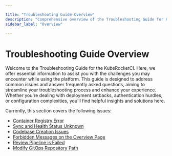 ```yaml
---

title: "Troubleshooting Guide Overview"
description: "Comprehensive overview of the Troubleshooting Guide for KubeRocketCI, providing solutions to common issues such as container registry errors, codebase creation, and more."
sidebar_label: "Overview"

---
```

<!-- markdownlint-disable MD025 -->

# Troubleshooting Guide Overview

<head>
  <link rel="canonical" href="https://docs.kuberocketci.io/docs/operator-guide/troubleshooting/overview" />
</head>

Welcome to the Troubleshooting Guide for the KubeRocketCI. Here, we offer essential information to assist you with the challenges you may encounter while using the platform. This guide is designed to address common issues and answer frequently asked questions, aiming to streamline your troubleshooting process and enhance your experience. Whether you're dealing with deployment setbacks, authentication hurdles, or configuration complexities, you'll find helpful insights and solutions here.

Currently, this section covers the following issues:

* [Container Registry Error](container-registry-error.md)
* [Sync and Health Status Unknown](sync-health-status-unknown.md)
* [Codebase Creation Issues](codebase-creation-issues.md)
* [Forbidden Messages on the Overview Page](forbidden-messages.md)
* [Review Pipeline is Failed](review-pipeline-is-failed.md)
* [Modify GitOps Repository Path](modify-gitops-repo-path.md)
